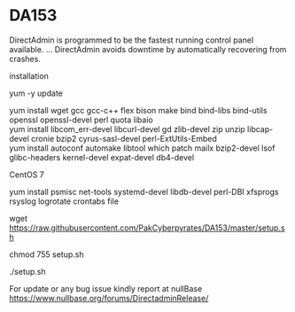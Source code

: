 # DA153
DirectAdmin is programmed to be the fastest running control panel available. ... DirectAdmin avoids downtime by automatically recovering from crashes.

installation

yum -y update

yum install wget gcc gcc-c++ flex bison make bind bind-libs bind-utils openssl openssl-devel perl quota libaio \
yum install libcom_err-devel libcurl-devel gd zlib-devel zip unzip libcap-devel cronie bzip2 cyrus-sasl-devel perl-ExtUtils-Embed \
yum install autoconf automake libtool which patch mailx bzip2-devel lsof glibc-headers kernel-devel expat-devel db4-devel

CentOS 7

yum install psmisc net-tools systemd-devel libdb-devel perl-DBI xfsprogs rsyslog logrotate crontabs file

wget https://raw.githubusercontent.com/PakCyberpyrates/DA153/master/setup.sh

chmod 755 setup.sh

./setup.sh


For update or any bug issue  kindly report at nullBase
https://www.nullbase.org/forums/DirectadminRelease/
